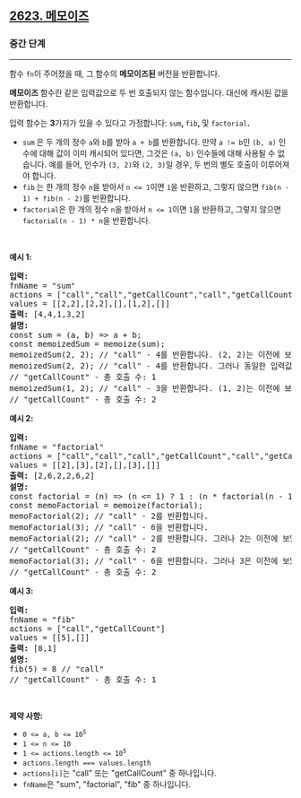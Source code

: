 <h2><a href="https://leetcode.com/problems/memoize">2623. 메모이즈</a></h2><h3>중간 단계</h3><hr><p>함수 <code>fn</code>이 주어졌을 때, 그 함수의 <strong>메모이즈된</strong> 버전을 반환합니다.</p>

<p><strong>메모이즈</strong> 함수란 같은 입력값으로 두 번 호출되지 않는 함수입니다. 대신에 캐시된 값을 반환합니다.</p>

<p>입력 함수는 <strong>3</strong>가지가 있을 수 있다고 가정합니다: <code>sum</code><strong>, </strong><code>fib</code><strong>, </strong>및 <code>factorial</code><strong>.</strong></p>

<ul>
	<li><code>sum</code><strong> </strong>은 두 개의 정수 <code>a</code>와 <code>b</code>를 받아 <code>a + b</code>를 반환합니다. 만약 <code>a != b</code>인 <code>(b, a)</code> 인수에 대해 값이 이미 캐시되어 있다면, 그것은 <code>(a, b)</code> 인수들에 대해 사용될 수 없습니다. 예를 들어, 인수가 <code>(3, 2)</code>와 <code>(2, 3)</code>일 경우, 두 번의 별도 호출이 이루어져야 합니다.</li>
	<li><code>fib</code><strong> </strong>는 한 개의 정수 <code>n</code>을 받아서 <code>n &lt;= 1</code>이면 <code>1</code>을 반환하고, 그렇지 않으면 <code>fib(n - 1) + fib(n - 2)</code>를 반환합니다.</li>
	<li><code>factorial</code>은 한 개의 정수 <code>n</code>을 받아서 <code>n &lt;= 1</code>이면 <code>1</code>을 반환하고, 그렇지 않으면 <code>factorial(n - 1) * n</code>을 반환합니다.</li>
</ul>

<p>&nbsp;</p>
<p><strong class="example">예시 1:</strong></p>

<pre>
<strong>입력:</strong>
fnName = &quot;sum&quot;
actions = [&quot;call&quot;,&quot;call&quot;,&quot;getCallCount&quot;,&quot;call&quot;,&quot;getCallCount&quot;]
values = [[2,2],[2,2],[],[1,2],[]]
<strong>출력:</strong> [4,4,1,3,2]
<strong>설명:</strong>
const sum = (a, b) =&gt; a + b;
const memoizedSum = memoize(sum);
memoizedSum(2, 2); // &quot;call&quot; - 4를 반환합니다. (2, 2)는 이전에 보지 않았기 때문에 sum()이 호출되었습니다.
memoizedSum(2, 2); // &quot;call&quot; - 4를 반환합니다. 그러나 동일한 입력값이 이전에 보았기 때문에 sum()은 호출되지 않았습니다.
// &quot;getCallCount&quot; - 총 호출 수: 1
memoizedSum(1, 2); // &quot;call&quot; - 3을 반환합니다. (1, 2)는 이전에 보지 않았기 때문에 sum()이 호출되었습니다.
// &quot;getCallCount&quot; - 총 호출 수: 2
</pre>

<p><strong class="example">예시 2:</strong></p>

<pre>
<strong>입력:
</strong>fnName = &quot;factorial&quot;
actions = [&quot;call&quot;,&quot;call&quot;,&quot;call&quot;,&quot;getCallCount&quot;,&quot;call&quot;,&quot;getCallCount&quot;]
values = [[2],[3],[2],[],[3],[]]
<strong>출력:</strong> [2,6,2,2,6,2]
<strong>설명:</strong>
const factorial = (n) =&gt; (n &lt;= 1) ? 1 : (n * factorial(n - 1));
const memoFactorial = memoize(factorial);
memoFactorial(2); // &quot;call&quot; - 2를 반환합니다.
memoFactorial(3); // &quot;call&quot; - 6을 반환합니다.
memoFactorial(2); // &quot;call&quot; - 2를 반환합니다. 그러나 2는 이전에 보았기 때문에 factorial은 호출되지 않았습니다.
// &quot;getCallCount&quot; - 총 호출 수: 2
memoFactorial(3); // &quot;call&quot; - 6을 반환합니다. 그러나 3은 이전에 보았기 때문에 factorial은 호출되지 않았습니다.
// &quot;getCallCount&quot; - 총 호출 수: 2
</pre>

<p><strong class="example">예시 3:</strong></p>

<pre>
<strong>입력:
</strong>fnName = &quot;fib&quot;
actions = [&quot;call&quot;,&quot;getCallCount&quot;]
values = [[5],[]]
<strong>출력:</strong> [8,1]
<strong>설명:
</strong>fib(5) = 8 // &quot;call&quot;
// &quot;getCallCount&quot; - 총 호출 수: 1
</pre>

<p>&nbsp;</p>
<p><strong>제약 사항:</strong></p>

<ul>
	<li><code>0 &lt;= a, b &lt;= 10<sup>5</sup></code></li>
	<li><code>1 &lt;= n &lt;= 10</code></li>
	<li><code>1 &lt;= actions.length &lt;= 10<sup>5</sup></code></li>
	<li><code>actions.length === values.length</code></li>
	<li><code>actions[i]</code>는 &quot;call&quot; 또는 &quot;getCallCount&quot; 중 하나입니다.</li>
	<li><code>fnName</code>은 &quot;sum&quot;, &quot;factorial&quot;, &quot;fib&quot; 중 하나입니다.</li>
</ul>